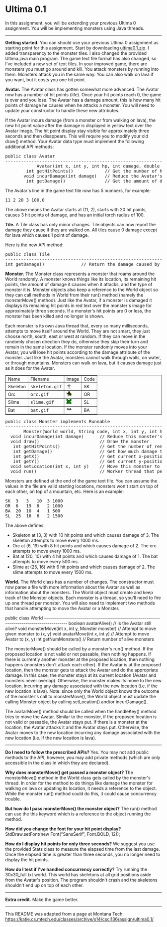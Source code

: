 # Ultima 0.1  

In this assignment, you will be extending your previous Ultima 0 assignment. You will be implementing monsters using Java threads.	

---

**Getting started.** You can should use your previous Ultima 0 assignment as starting point for this assignment. Start by downloading [ultima0.1.zip](ultima0.1.zip). I added transparency to the monster tiles. I also changed the provided Ultima.java main program. The game text file format has also changed, so I've included a new set of text files. In your improved game, there are monsters you must go around and kill. You attack monsters by running into them. Monsters attack you in the same way. You can also walk on lava if you want, but it costs you one hit point.  

**Avatar.** The Avatar class has gotten somewhat more advanced. The Avatar now has a number of hit points (life). Once your hit points reach 0, the game is over and you lose. The Avatar has a damage amount, this is how many hit points of damage he causes when he attacks a monster. You will need to update your constructor to handle these new attributes.  

If the Avatar incurs damage (from a monster or from walking on lava), the new hit point value after the damage is displayed in yellow text over the Avatar image. The hit point display stay visible for approximately three seconds and then disappears. This will require you to modify your old draw() method. Your Avatar data type must implement the following additional API methods:  

<pre>
public class Avatar
----------------------------------------------------------------------------------------
            Avatar(int x, int y, int hp, int damage, double torch)  
        int getHitPoints()            // Get the number of hit points left
       void incurDamage(int damage)   // Reduce the Avatar's hit points by the amount damage
        int getDamage()               // Get the amount of damage the Avatar causes monsters
</pre>

The Avatar's line in the game text file now has 5 numbers, for example:  

<pre>11 2 20 3 100.0</pre>

The above means the Avatar starts at (11, 2), starts with 20 hit points, causes 3 hit points of damage, and has an initial torch radius of 100.  

**Tile.** A Tile class has only minor changes. Tile objects can now report the damage they cause if they are walked on. All tiles cause 0 damage except for lava which causes 1 point of damage.  

Here is the new API method:  

<pre>
public class Tile
-----------------------------------------------------------------------------------------
int getDamage()              // Return the damage caused by this type of Tile
</pre>

**Monster.** The Monster class represents a monster that roams around the World randomly. A monster knows things like its location, its remaining hit points, the amount of damage it causes when it attacks, and the type of monster it is. Monster objects also keep a reference to the World object so they can call methods in World from their run() method (namely the monsterMove() method). Just like the Avatar, if a monster is damaged it displays its remaining hit points in red text over the monster's image for approximately three seconds. If a monster's hit points are 0 or less, the monster has been killed and no longer is shown.  

Each monster is its own Java thread that, every so many milliseconds, attempts to move itself around the World. They are not smart, they just choose north, south, east or west at random. If they can move in the randomly chosen direction they do, otherwise they skip their turn and remain in the same location. If the monster randomly moves into your Avatar, you will lose hit points according to the damage attribute of the monster. Just like the Avatar, monsters cannot walk through walls, on water, or through mountains. Monsters can walk on lava, but it causes damage just as it does for the Avatar.

<table border="1" cellspacing="0" cellpadding="3">
<tr><td>Name</td><td>Filename</td><td>Image</td><td>Code</td></tr>
<tr><td>Skeleton</td><td><tt>skeleton.gif</tt></td><td><img src="skeleton.gif" width="16" height="16" /></td><td>SK</td></tr>
<tr><td>Orc</td><td><tt>orc.gif</tt></td><td><img src="orc.gif" width="16" height="16" /></td><td>OR</td></tr>
<tr><td>Slime</td><td><tt>slime.gif</tt></td><td><img src="slime.gif" width="16" height="16" /></td><td>SL</td></tr>
<tr><td>Bat</td><td><tt>bat.gif</tt></td><td><img src="bat.gif" width="16" height="16" /></td><td>BA</td></tr>
</table>

<pre>
public class Monster implements Runnable
-----------------------------------------------------------------------------------------
       Monster(World world, String code, int x, int y, int hp, int damage, int sleepMs)  
  void incurDamage(int damage)      // Reduce this monster's hit points by the amount damage
  void draw()                       // Draw the monster
   int getHitPoints()               // Get the number of remaining hit points of this monster
   int getDamage()                  // Get how much damage this monster causes
   int getX()                       // Get current x-position of this monster
   int getY()                       // Get current y-position of this monster
  void setLocation(int x, int y)    // Move this monster to a new location
  void run()                        // Worker thread that periodically moves this monster
</pre>

Monsters are defined at the end of the game text file. You can assume the values in the file are valid starting locations, monsters won't start on top of each other, on top of a mountain, etc. Here is an example:  

<pre>
SK  3   3   10  3 1000
OR  6   19  8   2 1000
BA  20  10  4   1 500
SL  25  16  6   2 1500
</pre>

The above defines:  
* Skeleton at (3, 3) with 10 hit points and which causes damage of 3. The skeleton attempts to move every 1000 ms.  
* Orc at (6, 19) with 8 hit points and which causes damage of 2. The orc attempts to move every 1000 ms.  
* Bat at (20, 10) with 4 hit points and which causes damage of 1. The bat attempts to move every 500 ms.  
* Slime at (25, 16) with 6 hit points and which causes damage of 2. The slime attempts to move every 1500 ms.  

**World.** The World class has a number of changes. The constructor must now parse a file with more information about the Avatar as well as information about the monsters. The World object must create and keep track of the Monster objects. Each monster is a thread, so you'll need to fire up one thread per monster. You will also need to implement two methods that handle attempting to move the Avatar or a Monster.  

</pre>
public class World
-----------------------------------------------------------------------------------------
 boolean avatarAlive()                               // Is the Avatar still alive?
    void monsterMove(int x, int y, Monster monster)  // Attempt to move given monster to (x, y)
    void avatarMove(int x, int y)                    // Attempt to move Avatar to (x, y)
     int getNumMonsters()                            // Return number of alive monsters
</pre>
     
The monsterMove() should be called by a monster's run() method. If the proposed location is not valid or not passable, then nothing happens. If there is currently another monster at the proposed location, then nothing happens (monsters don't attack each other). If the Avatar is at the proposed location, then the monster gets to attack the Avatar and do the appropriate damage. In this case, the monster stays at its current location (Avatar and monsters never overlap). Otherwise, the monster makes its move to the new location, incurring any damage associated with the new location (i.e. if the new location is lava). Note: since only the World object knows the outcome of the monster's call to monsterMove(), the World object must update the calling Monster object by calling setLocation() and/or incurDamage().  

The avatarMove() method should be called when the handleKey() method tries to move the Avatar. Similar to the monster, if the proposed location is not valid or passable, the Avatar stays put. If there is a monster at the location, the Avatar attacks it and the Avatar stays put. Otherwise, the Avatar moves to the new location incurring any damage associated with the new location (i.e. if the new location is lava).  

---

**Do I need to follow the prescribed APIs?** Yes. You may not add public methods to the API; however, you may add private methods (which are only accessible in the class in which they are declared).

**Why does monsterMove() get passed a monster object?** The monsterMove() method in the World class gets called by the monster's thread. In order for the method to do things like damage the monster for walking on lava or updating its location, it needs a reference to the object. While the monster run() method could do this, it could cause concurrency trouble.

**But how do I pass monsterMove() the monster object?** The run() method can use the this keyword which is a reference to the object running the method.

**How did you change the font for your hit point display?** StdDraw.setFont(new Font("SansSerif", Font.BOLD, 12));

**How do I display hit points for only three seconds?** We suggest you use the provided Stats class to measure the elapsed time from the last damage. Once the elapsed time is greater than three seconds, you no longer need to display the hit points.

**How do I test if I've handled concurrency correctly?** Try running the 30x30_full.txt world. This world has skeletons at all grid positions aside from the Avatar's position. The program shouldn't crash and the skeletons shouldn't end up on top of each other.

---

**Extra credit.** Make the game better.

---

This README was adapted from a page at Montana Tech: https://katie.cs.mtech.edu/classes/archive/s14/csci136/assign/ultima0.1/
